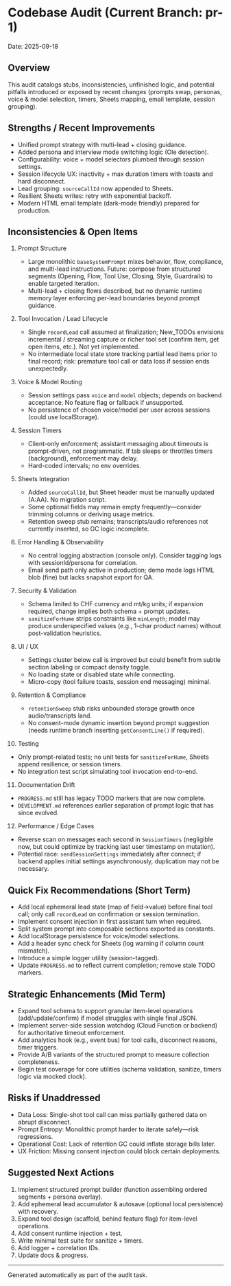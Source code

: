 # Codebase Audit (Current Branch: pr-1)

Date: 2025-09-18

## Overview

This audit catalogs stubs, inconsistencies, unfinished logic, and potential pitfalls introduced or exposed by recent changes (prompts swap, personas, voice & model selection, timers, Sheets mapping, email template, session grouping).

## Strengths / Recent Improvements

- Unified prompt strategy with multi-lead + closing guidance.
- Added persona and interview mode switching logic (Ole detection).
- Configurability: voice + model selectors plumbed through session settings.
- Session lifecycle UX: inactivity + max duration timers with toasts and hard disconnect.
- Lead grouping: `sourceCallId` now appended to Sheets.
- Resilient Sheets writes: retry with exponential backoff.
- Modern HTML email template (dark-mode friendly) prepared for production.

## Inconsistencies & Open Items

1. Prompt Structure

   - Large monolithic `baseSystemPrompt` mixes behavior, flow, compliance, and multi-lead instructions. Future: compose from structured segments (Opening, Flow, Tool Use, Closing, Style, Guardrails) to enable targeted iteration.
   - Multi-lead + closing flows described, but no dynamic runtime memory layer enforcing per-lead boundaries beyond prompt guidance.

2. Tool Invocation / Lead Lifecycle

   - Single `recordLead` call assumed at finalization; New_TODOs envisions incremental / streaming capture or richer tool set (confirm item, get open items, etc.). Not yet implemented.
   - No intermediate local state store tracking partial lead items prior to final record; risk: premature tool call or data loss if session ends unexpectedly.

3. Voice & Model Routing

   - Session settings pass `voice` and `model` objects; depends on backend acceptance. No feature flag or fallback if unsupported.
   - No persistence of chosen voice/model per user across sessions (could use localStorage).

4. Session Timers

   - Client-only enforcement; assistant messaging about timeouts is prompt-driven, not programmatic. If tab sleeps or throttles timers (background), enforcement may delay.
   - Hard-coded intervals; no env overrides.

5. Sheets Integration

   - Added `sourceCallId`, but Sheet header must be manually updated (A:AA). No migration script.
   - Some optional fields may remain empty frequently—consider trimming columns or deriving usage metrics.
   - Retention sweep stub remains; transcripts/audio references not currently inserted, so GC logic incomplete.

6. Error Handling & Observability

   - No central logging abstraction (console only). Consider tagging logs with sessionId/persona for correlation.
   - Email send path only active in production; demo mode logs HTML blob (fine) but lacks snapshot export for QA.

7. Security & Validation

   - Schema limited to CHF currency and mt/kg units; if expansion required, change implies both schema + prompt updates.
   - `sanitizeForHume` strips constraints like `minLength`; model may produce underspecified values (e.g., 1-char product names) without post-validation heuristics.

8. UI / UX

   - Settings cluster below call is improved but could benefit from subtle section labeling or compact density toggle.
   - No loading state or disabled state while connecting.
   - Micro-copy (tool failure toasts, session end messaging) minimal.

9. Retention & Compliance

   - `retentionSweep` stub risks unbounded storage growth once audio/transcripts land.
   - No consent-mode dynamic insertion beyond prompt suggestion (needs runtime branch inserting `getConsentLine()` if required).

10. Testing

- Only prompt-related tests; no unit tests for `sanitizeForHume`, Sheets append resilience, or session timers.
- No integration test script simulating tool invocation end-to-end.

11. Documentation Drift

- `PROGRESS.md` still has legacy TODO markers that are now complete.
- `DEVELOPMENT.md` references earlier separation of prompt logic that has since evolved.

12. Performance / Edge Cases

- Reverse scan on messages each second in `SessionTimers` (negligible now, but could optimize by tracking last user timestamp on mutation).
- Potential race: `sendSessionSettings` immediately after connect; if backend applies initial settings asynchronously, duplication may not be necessary.

## Quick Fix Recommendations (Short Term)

- Add local ephemeral lead state (map of field->value) before final tool call; only call `recordLead` on confirmation or session termination.
- Implement consent injection in first assistant turn when required.
- Split system prompt into composable sections exported as constants.
- Add localStorage persistence for voice/model selections.
- Add a header sync check for Sheets (log warning if column count mismatch).
- Introduce a simple logger utility (session-tagged).
- Update `PROGRESS.md` to reflect current completion; remove stale TODO markers.

## Strategic Enhancements (Mid Term)

- Expand tool schema to support granular item-level operations (add/update/confirm) if model struggles with single final JSON.
- Implement server-side session watchdog (Cloud Function or backend) for authoritative timeout enforcement.
- Add analytics hook (e.g., event bus) for tool calls, disconnect reasons, timer triggers.
- Provide A/B variants of the structured prompt to measure collection completeness.
- Begin test coverage for core utilities (schema validation, sanitize, timers logic via mocked clock).

## Risks if Unaddressed

- Data Loss: Single-shot tool call can miss partially gathered data on abrupt disconnect.
- Prompt Entropy: Monolithic prompt harder to iterate safely—risk regressions.
- Operational Cost: Lack of retention GC could inflate storage bills later.
- UX Friction: Missing consent injection could block certain deployments.

## Suggested Next Actions

1. Implement structured prompt builder (function assembling ordered segments + persona overlay).
2. Add ephemeral lead accumulator & autosave (optional local persistence) with recovery.
3. Expand tool design (scaffold, behind feature flag) for item-level operations.
4. Add consent runtime injection + test.
5. Write minimal test suite for sanitize + timers.
6. Add logger + correlation IDs.
7. Update docs & progress.

---
Generated automatically as part of the audit task.
